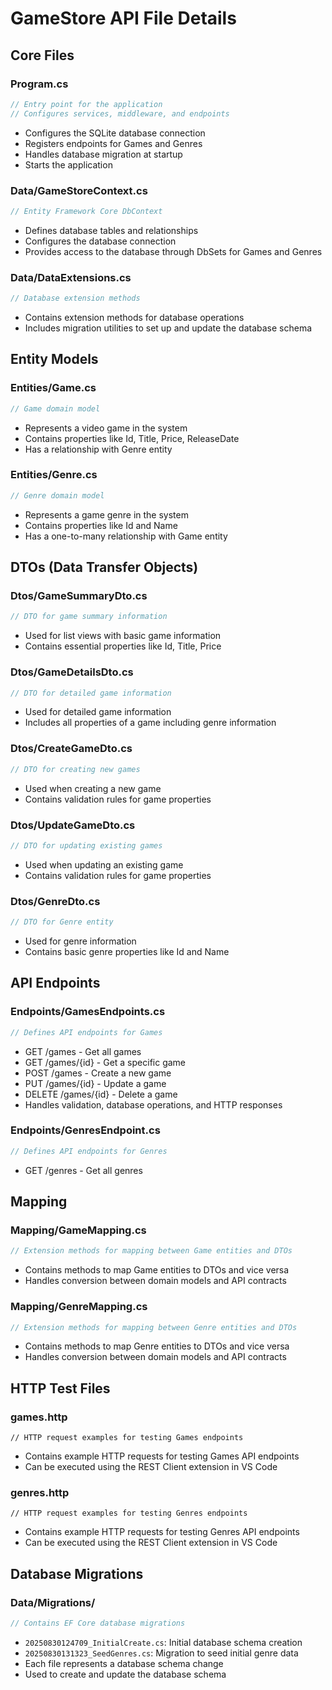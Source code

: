 # GameStore API File Details

## Core Files

### Program.cs

```csharp
// Entry point for the application
// Configures services, middleware, and endpoints
```

- Configures the SQLite database connection
- Registers endpoints for Games and Genres
- Handles database migration at startup
- Starts the application

### Data/GameStoreContext.cs

```csharp
// Entity Framework Core DbContext
```

- Defines database tables and relationships
- Configures the database connection
- Provides access to the database through DbSets for Games and Genres

### Data/DataExtensions.cs

```csharp
// Database extension methods
```

- Contains extension methods for database operations
- Includes migration utilities to set up and update the database schema

## Entity Models

### Entities/Game.cs

```csharp
// Game domain model
```

- Represents a video game in the system
- Contains properties like Id, Title, Price, ReleaseDate
- Has a relationship with Genre entity

### Entities/Genre.cs

```csharp
// Genre domain model
```

- Represents a game genre in the system
- Contains properties like Id and Name
- Has a one-to-many relationship with Game entity

## DTOs (Data Transfer Objects)

### Dtos/GameSummaryDto.cs

```csharp
// DTO for game summary information
```

- Used for list views with basic game information
- Contains essential properties like Id, Title, Price

### Dtos/GameDetailsDto.cs

```csharp
// DTO for detailed game information
```

- Used for detailed game information
- Includes all properties of a game including genre information

### Dtos/CreateGameDto.cs

```csharp
// DTO for creating new games
```

- Used when creating a new game
- Contains validation rules for game properties

### Dtos/UpdateGameDto.cs

```csharp
// DTO for updating existing games
```

- Used when updating an existing game
- Contains validation rules for game properties

### Dtos/GenreDto.cs

```csharp
// DTO for Genre entity
```

- Used for genre information
- Contains basic genre properties like Id and Name

## API Endpoints

### Endpoints/GamesEndpoints.cs

```csharp
// Defines API endpoints for Games
```

- GET /games - Get all games
- GET /games/{id} - Get a specific game
- POST /games - Create a new game
- PUT /games/{id} - Update a game
- DELETE /games/{id} - Delete a game
- Handles validation, database operations, and HTTP responses

### Endpoints/GenresEndpoint.cs

```csharp
// Defines API endpoints for Genres
```

- GET /genres - Get all genres

## Mapping

### Mapping/GameMapping.cs

```csharp
// Extension methods for mapping between Game entities and DTOs
```

- Contains methods to map Game entities to DTOs and vice versa
- Handles conversion between domain models and API contracts

### Mapping/GenreMapping.cs

```csharp
// Extension methods for mapping between Genre entities and DTOs
```

- Contains methods to map Genre entities to DTOs and vice versa
- Handles conversion between domain models and API contracts

## HTTP Test Files

### games.http

```
// HTTP request examples for testing Games endpoints
```

- Contains example HTTP requests for testing Games API endpoints
- Can be executed using the REST Client extension in VS Code

### genres.http

```
// HTTP request examples for testing Genres endpoints
```

- Contains example HTTP requests for testing Genres API endpoints
- Can be executed using the REST Client extension in VS Code

## Database Migrations

### Data/Migrations/

```csharp
// Contains EF Core database migrations
```

- `20250830124709_InitialCreate.cs`: Initial database schema creation
- `20250830131323_SeedGenres.cs`: Migration to seed initial genre data
- Each file represents a database schema change
- Used to create and update the database schema
